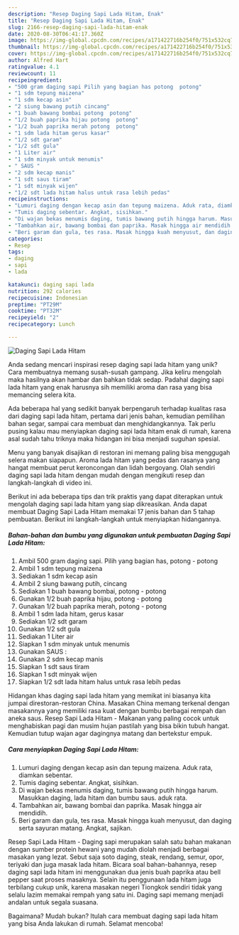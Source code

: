 ```yaml
---
description: "Resep Daging Sapi Lada Hitam, Enak"
title: "Resep Daging Sapi Lada Hitam, Enak"
slug: 2166-resep-daging-sapi-lada-hitam-enak
date: 2020-08-30T06:41:17.360Z
image: https://img-global.cpcdn.com/recipes/a171422716b254f0/751x532cq70/daging-sapi-lada-hitam-foto-resep-utama.jpg
thumbnail: https://img-global.cpcdn.com/recipes/a171422716b254f0/751x532cq70/daging-sapi-lada-hitam-foto-resep-utama.jpg
cover: https://img-global.cpcdn.com/recipes/a171422716b254f0/751x532cq70/daging-sapi-lada-hitam-foto-resep-utama.jpg
author: Alfred Hart
ratingvalue: 4.1
reviewcount: 11
recipeingredient:
- "500 gram daging sapi Pilih yang bagian has potong  potong"
- "1 sdm tepung maizena"
- "1 sdm kecap asin"
- "2 siung bawang putih cincang"
- "1 buah bawang bombai potong  potong"
- "1/2 buah paprika hijau potong  potong"
- "1/2 buah paprika merah potong  potong"
- "1 sdm lada hitam gerus kasar"
- "1/2 sdt garam"
- "1/2 sdt gula"
- "1 Liter air"
- "1 sdm minyak untuk menumis"
- " SAUS "
- "2 sdm kecap manis"
- "1 sdt saus tiram"
- "1 sdt minyak wijen"
- "1/2 sdt lada hitam halus untuk rasa lebih pedas"
recipeinstructions:
- "Lumuri daging dengan kecap asin dan tepung maizena. Aduk rata, diamkan sebentar."
- "Tumis daging sebentar. Angkat, sisihkan."
- "Di wajan bekas menumis daging, tumis bawang putih hingga harum. Masukkan daging, lada hitam dan bumbu saus. aduk rata."
- "Tambahkan air, bawang bombai dan paprika. Masak hingga air mendidih."
- "Beri garam dan gula, tes rasa. Masak hingga kuah menyusut, dan daging serta sayuran matang. Angkat, sajikan."
categories:
- Resep
tags:
- daging
- sapi
- lada

katakunci: daging sapi lada 
nutrition: 292 calories
recipecuisine: Indonesian
preptime: "PT29M"
cooktime: "PT32M"
recipeyield: "2"
recipecategory: Lunch

---
```



![Daging Sapi Lada Hitam](https://img-global.cpcdn.com/recipes/a171422716b254f0/751x532cq70/daging-sapi-lada-hitam-foto-resep-utama.jpg)

Anda sedang mencari inspirasi resep daging sapi lada hitam yang unik? Cara membuatnya memang susah-susah gampang. Jika keliru mengolah maka hasilnya akan hambar dan bahkan tidak sedap. Padahal daging sapi lada hitam yang enak harusnya sih memiliki aroma dan rasa yang bisa memancing selera kita.

Ada beberapa hal yang sedikit banyak berpengaruh terhadap kualitas rasa dari daging sapi lada hitam, pertama dari jenis bahan, kemudian pemilihan bahan segar, sampai cara membuat dan menghidangkannya. Tak perlu pusing kalau mau menyiapkan daging sapi lada hitam enak di rumah, karena asal sudah tahu triknya maka hidangan ini bisa menjadi suguhan spesial.

Menu yang banyak disajikan di restoran ini memang paling bisa menggugah selera makan siapapun. Aroma lada hitam yang pedas dan rasanya yang hangat membuat perut keroncongan dan lidah bergoyang. Olah sendiri daging sapi lada hitam dengan mudah dengan mengikuti resep dan langkah-langkah di video ini.


Berikut ini ada beberapa tips dan trik praktis yang dapat diterapkan untuk mengolah daging sapi lada hitam yang siap dikreasikan. Anda dapat membuat Daging Sapi Lada Hitam memakai 17 jenis bahan dan 5 tahap pembuatan. Berikut ini langkah-langkah untuk menyiapkan hidangannya.

<!--inarticleads1-->

##### Bahan-bahan dan bumbu yang digunakan untuk pembuatan Daging Sapi Lada Hitam:

1. Ambil 500 gram daging sapi. Pilih yang bagian has, potong - potong
1. Ambil 1 sdm tepung maizena
1. Sediakan 1 sdm kecap asin
1. Ambil 2 siung bawang putih, cincang
1. Sediakan 1 buah bawang bombai, potong - potong
1. Gunakan 1/2 buah paprika hijau, potong - potong
1. Gunakan 1/2 buah paprika merah, potong - potong
1. Ambil 1 sdm lada hitam, gerus kasar
1. Sediakan 1/2 sdt garam
1. Gunakan 1/2 sdt gula
1. Sediakan 1 Liter air
1. Siapkan 1 sdm minyak untuk menumis
1. Gunakan  SAUS :
1. Gunakan 2 sdm kecap manis
1. Siapkan 1 sdt saus tiram
1. Siapkan 1 sdt minyak wijen
1. Siapkan 1/2 sdt lada hitam halus untuk rasa lebih pedas


Hidangan khas daging sapi lada hitam yang memikat ini biasanya kita jumpai direstoran-restoran China. Masakan China memang terkenal dengan masakannya yang memiliki rasa kuat dengan bumbu berbagai rempah dan aneka saus. Resep Sapi Lada Hitam - Makanan yang paling cocok untuk menghabiskan pagi dan musim hujan pastilah yang bisa bikin tubuh hangat. Kemudian tutup wajan agar dagingnya matang dan bertekstur empuk. 

<!--inarticleads2-->

##### Cara menyiapkan Daging Sapi Lada Hitam:

1. Lumuri daging dengan kecap asin dan tepung maizena. Aduk rata, diamkan sebentar.
1. Tumis daging sebentar. Angkat, sisihkan.
1. Di wajan bekas menumis daging, tumis bawang putih hingga harum. Masukkan daging, lada hitam dan bumbu saus. aduk rata.
1. Tambahkan air, bawang bombai dan paprika. Masak hingga air mendidih.
1. Beri garam dan gula, tes rasa. Masak hingga kuah menyusut, dan daging serta sayuran matang. Angkat, sajikan.


Resep Sapi Lada Hitam - Daging sapi merupakan salah satu bahan makanan dengan sumber protein hewani yang mudah diolah menjadi berbagai masakan yang lezat. Sebut saja soto daging, steak, rendang, semur, opor, teriyaki dan juga masak lada hitam. Bicara soal bahan-bahannya, resep daging sapi lada hitam ini menggunakan dua jenis buah paprika atau bell pepper saat proses masaknya. Selain itu penggunaan lada hitam juga terbilang cukup unik, karena masakan negeri Tiongkok sendiri tidak yang selalu lazim memakai rempah yang satu ini. Daging sapi memang menjadi andalan untuk segala suasana. 

Bagaimana? Mudah bukan? Itulah cara membuat daging sapi lada hitam yang bisa Anda lakukan di rumah. Selamat mencoba!
